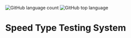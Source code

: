 ![GitHub language count](https://img.shields.io/github/languages/count/SUJEETH-KRR/Type-Test) 
![GitHub top language](https://img.shields.io/github/languages/top/SUJEETH-KRR/Type-Test?color=yellow) 


# Speed Type Testing System
